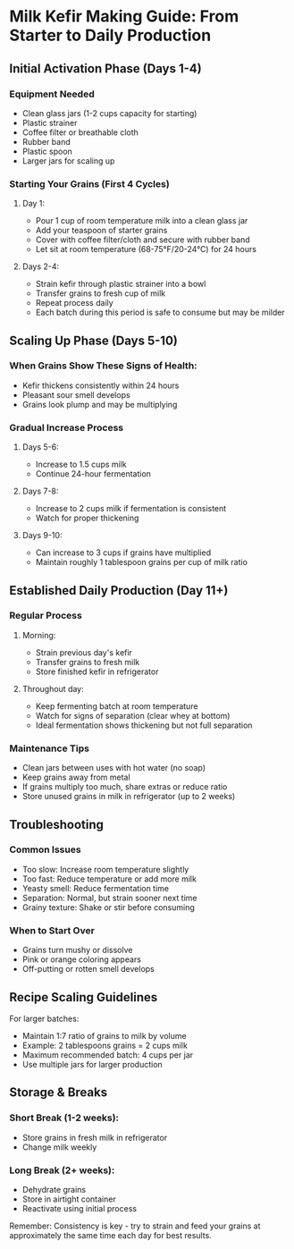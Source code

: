 # Milk Kefir Making Guide: From Starter to Daily Production

## Initial Activation Phase (Days 1-4)

### Equipment Needed

- Clean glass jars (1-2 cups capacity for starting)
- Plastic strainer
- Coffee filter or breathable cloth
- Rubber band
- Plastic spoon
- Larger jars for scaling up

### Starting Your Grains (First 4 Cycles)

1. Day 1:
    - Pour 1 cup of room temperature milk into a clean glass jar
    - Add your teaspoon of starter grains
    - Cover with coffee filter/cloth and secure with rubber band
    - Let sit at room temperature (68-75°F/20-24°C) for 24 hours

2. Days 2-4:
    - Strain kefir through plastic strainer into a bowl
    - Transfer grains to fresh cup of milk
    - Repeat process daily
    - Each batch during this period is safe to consume but may be milder

## Scaling Up Phase (Days 5-10)

### When Grains Show These Signs of Health:

- Kefir thickens consistently within 24 hours
- Pleasant sour smell develops
- Grains look plump and may be multiplying

### Gradual Increase Process

1. Days 5-6:
    - Increase to 1.5 cups milk
    - Continue 24-hour fermentation

2. Days 7-8:
    - Increase to 2 cups milk if fermentation is consistent
    - Watch for proper thickening

3. Days 9-10:
    - Can increase to 3 cups if grains have multiplied
    - Maintain roughly 1 tablespoon grains per cup of milk ratio

## Established Daily Production (Day 11+)

### Regular Process

1. Morning:
    - Strain previous day's kefir
    - Transfer grains to fresh milk
    - Store finished kefir in refrigerator

2. Throughout day:
    - Keep fermenting batch at room temperature
    - Watch for signs of separation (clear whey at bottom)
    - Ideal fermentation shows thickening but not full separation

### Maintenance Tips

- Clean jars between uses with hot water (no soap)
- Keep grains away from metal
- If grains multiply too much, share extras or reduce ratio
- Store unused grains in milk in refrigerator (up to 2 weeks)

## Troubleshooting

### Common Issues

- Too slow: Increase room temperature slightly
- Too fast: Reduce temperature or add more milk
- Yeasty smell: Reduce fermentation time
- Separation: Normal, but strain sooner next time
- Grainy texture: Shake or stir before consuming

### When to Start Over

- Grains turn mushy or dissolve
- Pink or orange coloring appears
- Off-putting or rotten smell develops

## Recipe Scaling Guidelines

For larger batches:

- Maintain 1:7 ratio of grains to milk by volume
- Example: 2 tablespoons grains = 2 cups milk
- Maximum recommended batch: 4 cups per jar
- Use multiple jars for larger production

## Storage & Breaks

### Short Break (1-2 weeks):

- Store grains in fresh milk in refrigerator
- Change milk weekly

### Long Break (2+ weeks):

- Dehydrate grains
- Store in airtight container
- Reactivate using initial process

Remember: Consistency is key - try to strain and feed your grains at approximately the same time each day for best
results.